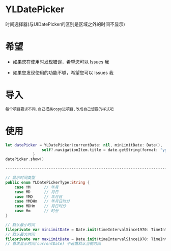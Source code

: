 # YLDatePicker
时间选择器(与UIDatePicker的区别是区域之外的时间不显示)

# 希望

- 如果您在使用时发现错误，希望您可以 Issues 我


- 如果您发现使用的功能不够，希望您可以 Issues 我

# 导入

```objective-c
每个项目要求不同,自己把类copy进项目,改成自己想要的样式吧
```

# 使用

```swift
let datePicker = YLDatePicker(currentDate: nil, minLimitDate: Date(), 						maxLimitDate: nil, datePickerType: .YM) { [weak self] (date) in
                self?.navigationItem.title = date.getString(format: "yyyy-MM")
            }
datePicker.show()

----------------------------------------------------------------------------------------

// 显示时间类型
public enum YLDatePickerType:String {
    case YM      // 年月
    case MD      // 月日
    case YMD     // 年月日
    case YMDHm   // 年月日时分
    case MDHm    // 月日时分
    case Hm      // 时分
}

// 默认最小时间
fileprivate var minLimitDate = Date.init(timeIntervalSince1970: TimeInterval(0)) 
// 默认最大时间
fileprivate var maxLimitDate = Date.init(timeIntervalSince1970: TimeInterval(9999999999)) 
// 首次显示时间(currentDate) 不设置默认当前时间

```

